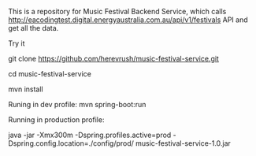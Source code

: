 This is a repository for Music Festival Backend Service, which calls http://eacodingtest.digital.energyaustralia.com.au/api/v1/festivals API and get all the data.

Try it

git clone https://github.com/herevrush/music-festival-service.git

cd music-festival-service

mvn install

Runing in dev profile: mvn spring-boot:run

Running in production profile: 

java -jar -Xmx300m -Dspring.profiles.active=prod -Dspring.config.location=./config/prod/ music-festival-service-1.0.jar
